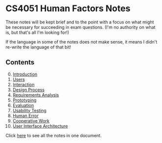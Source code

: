 
# CS4051 Human Factors Notes

These notes will be kept brief and to the point with a focus on what might be necessary for succeeding in exam questions. (I'm no authority on what is, but that's all I'm looking for!)

If the language in some of the notes does not make sense, it means I didn't re-write the language of that bit!

## Contents
0. [Introduction](https://github.com/nating/personal-notes/blob/master/fourth-year/human-factors/notes/0-introduction.md)
1. [Users](https://github.com/nating/personal-notes/blob/master/fourth-year/human-factors/notes/1-users.md)
2. [Interaction](https://github.com/nating/personal-notes/blob/master/fourth-year/human-factors/notes/2-interaction.md)
3. [Design Process](https://github.com/nating/personal-notes/blob/master/fourth-year/human-factors/notes/3-design-process.md)
4. [Requirements Analysis](https://github.com/nating/personal-notes/blob/master/fourth-year/human-factors/notes/4-requirements-analysis.md)
5. [Prototyping](https://github.com/nating/personal-notes/blob/master/fourth-year/human-factors/notes/5-prototyping.md)
6. [Evaluation](https://github.com/nating/personal-notes/blob/master/fourth-year/human-factors/notes/6-evaluation.md)
7. [Usability Testing](https://github.com/nating/personal-notes/blob/master/fourth-year/human-factors/notes/7-usability-testing.md)
8. [Human Error](https://github.com/nating/personal-notes/blob/master/fourth-year/human-factors/notes/8-human-error.md)
9. [Cooperative Work](https://github.com/nating/personal-notes/blob/master/fourth-year/human-factors/notes/9-cooperative-work.md)
10. [User Interface Architecture](https://github.com/nating/personal-notes/blob/master/fourth-year/human-factors/notes/10-user-interface-architecture.md)


Click [here](https://github.com/nating/personal-notes/blob/master/fourth-year/human-factors/notes/human-factors-notes.md) to see all the notes in one document.
